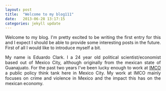 ```yaml
---
layout: post
title:  "Welcome to my blog111"
date:   2013-06-28 13:17:15
categories: jekyll update
---
```


<p align="justify">Welcome to my blog. I'm pretty excited to be writing the first entry for this and I expect I should be able to provide some interesting posts in the future. First of all I would like to introduce myself a bit. </p>

<p align="justify" >My name is Eduardo Clark. I a 24 year old political scientist/economist based out of Mexico City, although originally from the mexican state of Guanajuato. For the past two years I've been lucky enough to work at <a href="http://imco.org.mx" target="_blank">IMCO </a> a public policy think tank here in Mexico City. My work at IMCO mainly focuses on crime and violence in Mexico and the impact this has on the mexican economy.</p> 





